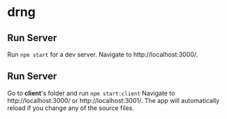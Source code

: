 # drng

## Run Server

Run `npm start` for a dev server. Navigate to http://localhost:3000/.
## Run Server

Go to **client**'s folder and run `npm start:client`
Navigate to http://localhost:3000/ or http://localhost:3001/. The app will automatically reload if you change any of the source files.